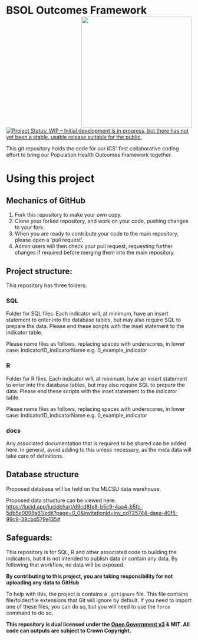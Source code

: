 # BSOL Outcomes Framework <img src="https://www.birminghamsolihull.icb.nhs.uk/application/files/1316/5651/5354/logo_full_colour_main_lockup.svg" align="right" width="300px"/>

<!-- badges: start -->
[![Project Status: WIP – Initial development is in progress, but there has not yet been a stable, usable release suitable for the public.](https://www.repostatus.org/badges/latest/experimental.svg)](https://www.repostatus.org/#experimental)
<!-- badges: end -->

This git repository holds the code for our ICS' first collaborative coding effort to bring our Population Health Outcomes Framework together.

# Using this project

## Mechanics of GitHub
1. Fork this repository to make your own copy.
2. Clone your forked repository, and work on your code, pushing changes to your fork.
3. When you are ready to contribute your code to the main repository, please open a 'pull request'.
4. Admin users will then check your pull request, requesting further changes if required before merging them into the main repository.

## Project structure:

This repository has three folders:

### SQL
Folder for SQL files.  Each indicator will, at minimum, have an insert statement to enter into the database tables, but may also require SQL to prepare the data. Please end these scripts with the inset statement to the indicator table.

Please name files as follows, replacing spaces with underscores, in lower case:  IndicatorID_IndicatorName
e.g. 0_example_indicator

### R
Folder for R files.  Each indicator will, at minimum, have an insert statement to enter into the database tables, but may also require SQL to prepare the data. Please end these scripts with the inset statement to the indicator table.

Please name files as follows, replacing spaces with underscores, in lower case:  IndicatorID_IndicatorName
e.g. 0_example_indicator

### docs
Any associated documentation that is required to be shared can be added here.  In general, avoid adding to this unless necessary, as the meta data will take care of definitions.

## Database structure

Proposed database will be held on the MLCSU data warehouse.

Proposed data structure can be viewed here:  https://lucid.app/lucidchart/d9cd8fe8-b5c9-4aa4-b5fc-5db5e0098a81/edit?page=0_0&invitationId=inv_cd725744-daea-40f5-99c9-38cbd579e135#

## Safeguards:

This repository is for SQL, R and other associated code to building the indicators, but it is not intended to publish data or contain any data.  By following that workflow, no data will be exposed.

**By contributing to this project, you are taking responsibility for not uploading any data to GitHub**

To help with this, the project is contains a `.gitignore` file.  This file contains file/folder/file extensions that Git will ignore by default.  If you need to import one of these files, you can do so, but you will need to use the `force` command to do so.






**This repository is dual licensed under the [Open Government v3]([https://www.nationalarchives.gov.uk/doc/open-government-licence/version/3/) & MIT. All code can outputs are subject to Crown Copyright.**
